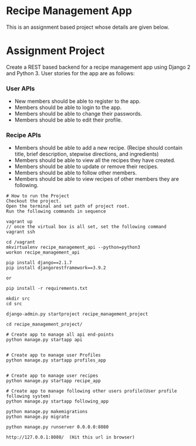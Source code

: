 # Recipe Management App
This is an assignment based project whose details are given below.

# Assignment Project
Create a REST based backend for a recipe management app using Django 2 and Python 3. User stories for the app are as follows:
### User APIs
* New members should be able to register to the app.
* Members should be able to login to the app.
* Members should be able to change their passwords.
* Members should be able to edit their profile.

### Recipe APIs
* Members should be able to add a new recipe. (Recipe should contain title, brief description, stepwise directions, and ingredients)
* Members should be able to view all the recipes they have created.
* Members should be able to update or remove their recipes.
* Members should be able to follow other members.
* Members should be able to view recipes of other members they are following.

```
# How to run the Project
Checkout the project.
Open the terminal and set path of project root.
Run the following commands in sequence

vagrant up
// once the virtual box is all set, set the following command
vagrant ssh

cd /vagrant
mkvirtualenv recipe_management_api --python=python3
workon recipe_management_api

pip install django==2.1.7
pip install djangorestframework==3.9.2

or 

pip install -r requirements.txt

mkdir src
cd src

django-admin.py startproject recipe_management_project

cd recipe_management_project/

# Create app to manage all api end-points 
python manage.py startapp api


# Create app to manage user Profiles
python manage.py startapp profiles_app


# Create app to manage user recipes
python manage.py startapp recipe_app

# Create app to manage following other users profile(User profile following system)
python manage.py startapp following_app

python manage.py makemigrations
python manage.py migrate

python manage.py runserver 0.0.0.0:8080

http://127.0.0.1:8080/  (Hit this url in browser)
```
